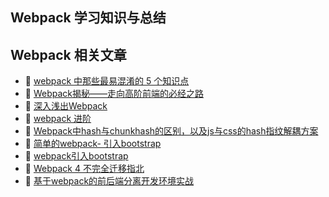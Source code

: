 ## Webpack 学习知识与总结

## Webpack 相关文章


- :rocket: [webpack 中那些最易混淆的 5 个知识点](https://juejin.im/post/5cede821f265da1bbd4b5630)
- :rocket: [Webpack揭秘——走向高阶前端的必经之路](https://imweb.io/topic/5baca58079ddc80f36592f1a)
- :rocket: [深入浅出Webpack](https://github.com/gwuhaolin/dive-into-webpack)
- :rocket: [webpack 进阶](https://github.com/gwuhaolin/dive-into-webpack)
- :rocket: [Webpack中hash与chunkhash的区别，以及js与css的hash指纹解耦方案](http://www.cnblogs.com/ihardcoder/p/5623411.html)
- :rocket: [简单的webpack- 引入bootstrap](http://blog.csdn.net/zshake/article/details/72311617)
- :rocket: [webpack引入bootstrap](https://visonforcoding.github.io/webpackyin-ru-bootstrap.html)
- :rocket: [Webpack 4 不完全迁移指北](https://github.com/dwqs/blog/issues/60)
- :rocket: [基于webpack的前后端分离开发环境实战](https://segmentfault.com/a/1190000009266900)